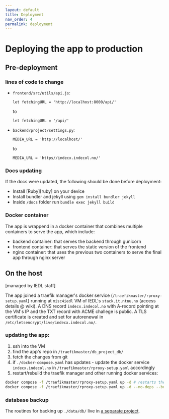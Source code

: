 ```yaml
---
layout: default
title: Deployment
nav_order: 4
permalink: deployment
---
```


# Deploying the app to production  

## Pre-deployment
### lines of code to change
- `frontend/src/utils/api.js`:   
    

  ```
  let fetchingURL = 'http://localhost:8000/api/'
  ```  
  to  
  ```
  let fetchingURL = '/api/'
  ```
- `backend/project/settings.py`: 
    
      
  ```
  MEDIA_URL = 'http://localhost/'
  ```  
  to   
  ```
  MEDIA_URL = 'https//indecx.indecol.no/'
  ```
### Docs updating
If the docs were updated, the following should be done before deployment:

- Install [Ruby][ruby] on your device
- Install bundler and jekyll using `gem install bundler jekyll`
- Inside `/docs` folder run `bundle exec jekyll build`
  
### Docker container
The app is wrappend in a docker container that combines multiple containers to serve the app, which include:
- backend container: that serves the backend through gunicorn
- frontend container: that serves the static version of the frontend
- nginx container: that uses the previous two containers to serve the final app through nginx server

## On the host
\[managed by IEDL staff\]

The app joined a traefik manager's docker service (`/traefikmaster/rproxy-setup.yaml`) running at `misc4iedl` VM of IEDL's `stack.it.ntnu.no` (access details @ wiki).
A DNS record `indecx.indecol.no` with A-record pointing at the VM's IP and the TXT record with ACME challege is public.
A TLS certificate is created and set for autorenewal in `/etc/letsencrypt/live/indecx.indecol.no/`.

### updating the app:
1. ssh into the VM
1. find the app's repo in `/traefikmaster/db_project_db/`
1. fetch the changes from git
1. if `./docker-compose.yaml` has updates - update the docker service `indecx.indecol.no` in `/traefikmaster/rproxy-setup.yaml` accordingly
1. restart/rebuild the traefik manager and other running docker services:
```bash
docker compose -f /traefikmaster/rproxy-setup.yaml up -d # restarts the services
docker compose -f /traefikmaster/rproxy-setup.yaml up -d --no-deps --build # rebuilds the containers and restarts the services
```

### database backup
The routines for backing up `./data/db/` live in [a separate project](https://github.com/NTNU-IndEcol/IndEcX_backup).